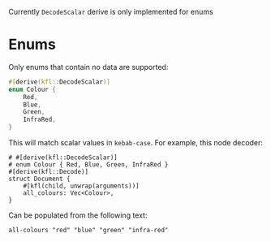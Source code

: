Currently `DecodeScalar` derive is only implemented for enums

# Enums

Only enums that contain no data are supported:

```rust
#[derive(kfl::DecodeScalar)]
enum Colour {
    Red,
    Blue,
    Green,
    InfraRed,
}
```

This will match scalar values in `kebab-case`. For example, this node decoder:

```
# #[derive(kfl::DecodeScalar)]
# enum Colour { Red, Blue, Green, InfraRed }
#[derive(kfl::Decode)]
struct Document {
    #[kfl(child, unwrap(arguments))]
    all_colours: Vec<Colour>,
}
```

Can be populated from the following text:

```kdl
all-colours "red" "blue" "green" "infra-red"
```

